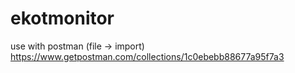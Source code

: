 # ekotmonitor

use with postman (file -> import) https://www.getpostman.com/collections/1c0ebebb88677a95f7a3
